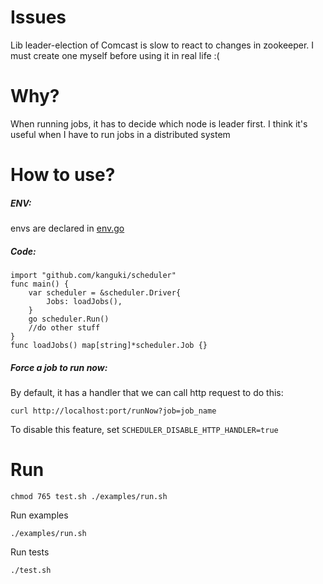 # Issues

Lib leader-election of Comcast is slow to react to changes in zookeeper. I must create one myself before using it in real life :(

# Why?

When running jobs, it has to decide which node is leader first. I think it's useful when I have to run jobs in a distributed system

# How to use?

##### ENV:

envs are declared in [env.go](env.go)

##### Code:

```
import "github.com/kanguki/scheduler"
func main() {
	var scheduler = &scheduler.Driver{
		Jobs: loadJobs(),
	}
	go scheduler.Run()
	//do other stuff
}
func loadJobs() map[string]*scheduler.Job {}
```

##### Force a job to run now:

By default, it has a handler that we can call http request to do this:

```
curl http://localhost:port/runNow?job=job_name
```

To disable this feature, set `SCHEDULER_DISABLE_HTTP_HANDLER=true`

# Run

```
chmod 765 test.sh ./examples/run.sh
```

Run examples

```
./examples/run.sh
```

Run tests

```
./test.sh
```
